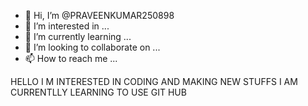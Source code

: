 - 👋 Hi, I’m @PRAVEENKUMAR250898
- 👀 I’m interested in ...
- 🌱 I’m currently learning ...
- 💞️ I’m looking to collaborate on ...
- 📫 How to reach me ...

<!---
PRAVEENKUMAR250898/PRAVEENKUMAR250898 is a ✨ special ✨ repository because its `README.md` (this file) appears on your GitHub profile.
You can click the Preview link to take a look at your changes.
--->
HELLO
I M INTERESTED IN CODING AND MAKING NEW STUFFS
I AM CURRENTLLY LEARNING TO USE GIT HUB
